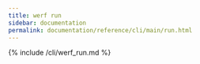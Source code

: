 ```yaml
---
title: werf run
sidebar: documentation
permalink: documentation/reference/cli/main/run.html
---
```


{% include /cli/werf_run.md %}
